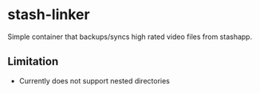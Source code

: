 # stash-linker

Simple container that backups/syncs high rated video files from stashapp.

## Limitation

- Currently does not support nested directories
